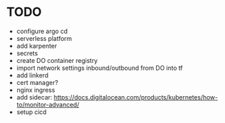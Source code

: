 # TODO

- configure argo cd
- serverless platform
- add karpenter
- secrets
- create DO container registry
- import network settings inbound/outbound from DO into tf
- add linkerd
- cert manager?
- nginx ingress
- add sidecar: https://docs.digitalocean.com/products/kubernetes/how-to/monitor-advanced/
- setup cicd

